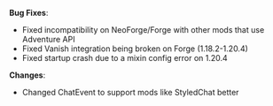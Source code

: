 **Bug Fixes**:

- Fixed incompatibility on NeoForge/Forge with other mods that use Adventure API
- Fixed Vanish integration being broken on Forge (1.18.2-1.20.4)
- Fixed startup crash due to a mixin config error on 1.20.4

**Changes**:

- Changed ChatEvent to support mods like StyledChat better
